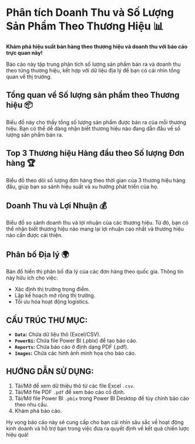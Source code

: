 # Phân tích Doanh Thu và Số Lượng Sản Phẩm Theo Thương Hiệu 📊

**Khám phá hiệu suất bán hàng theo thương hiệu và doanh thu với báo cáo trực quan này!**

Báo cáo này tập trung phân tích số lượng sản phẩm bán ra và doanh thu theo từng thương hiệu, kết hợp với dữ liệu địa lý để bạn có cái nhìn tổng quan về thị trường.

## **Tổng quan về Số lượng sản phẩm theo Thương hiệu** 📦

Biểu đồ này cho thấy tổng số lượng sản phẩm được bán ra của mỗi thương hiệu. Bạn có thể dễ dàng nhận biết thương hiệu nào đang dẫn đầu về số lượng sản phẩm bán ra.

## **Top 3 Thương hiệu Hàng đầu theo Số lượng Đơn hàng** 🏆

Biểu đồ theo dõi số lượng đơn hàng theo thời gian của 3 thương hiệu hàng đầu, giúp bạn so sánh hiệu suất và xu hướng phát triển của họ. 

## **Doanh Thu và Lợi Nhuận** 💰

Biểu đồ so sánh doanh thu và lợi nhuận của các thương hiệu. Từ đó, bạn có thể nhận biết thương hiệu nào mang lại lợi nhuận cao nhất và thương hiệu nào cần được cải thiện.

## **Phân bố Địa lý** 🌍

Bản đồ hiển thị phân bố địa lý của các đơn hàng theo quốc gia. Thông tin này hữu ích cho việc:

* Xác định thị trường trọng điểm.
* Lập kế hoạch mở rộng thị trường.
* Tối ưu hóa hoạt động logistics. 

## CẤU TRÚC THƯ MỤC:

*   **`Data`:** Chứa dữ liệu thô (Excel/CSV).
*   **`PowerBi`:** Chứa file Power BI (.pbix) để tạo báo cáo.
*   **`Reports`:** Chứa báo cáo ở định dạng PDF (.pdf).
*   **`Images`:** Chứa các hình ảnh minh họa cho báo cáo.

## HƯỚNG DẪN SỬ DỤNG:

1.  Tải/Mở để xem dữ thiệu thô từ các file Excel `.csv`.
2.  Tải/Mở file PDF `.pdf`  để xem báo cáo cố định.
3.  Tải/Mở file Power BI `.pbix`  trong Power BI Desktop để tùy chỉnh báo cáo theo nhu cầu.
5.  Khám phá báo cáo.

Hy vọng báo cáo này sẽ cung cấp cho bạn cái nhìn sâu sắc về hoạt động kinh doanh và hỗ trợ bạn trong việc đưa ra quyết định về kết quả chiến lược hiệu quả!
